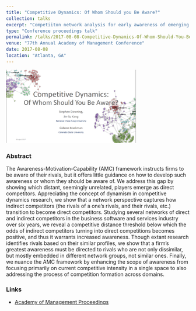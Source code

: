 ```yaml
---
title: "Competitive Dynamics: Of Whom Should you Be Aware?"
collection: talks
excerpt: "Competiiton network analysis for early awareness of emerging rivals.<br/><img src='/images/AOM2017_cover_slide_png.png' style=&quot;max-height:200px;&quot;>"
type: "Conference proceedings talk"
permalink: /talks/2017-08-08-Competitive-Dynamics-Of-Whom-Should-You-Be-Aware
venue: "77th Annual Academy of Management Conference"
date: 2017-08-08
location: "Atlanta, GA"
---
```


[<img src='/images/AOM2017_cover_slide_png.png' style="max-height:200px;">](/files/AOM_20170808_Downing_Kang_Markman_v2.pdf "Competitive Dynamics: Of Whom Should you Be Aware? Presentation Slides")

### Abstract 
The Awareness-Motivation-Capability (AMC) framework instructs firms to be aware of their rivals, but it offers little guidance on how to develop such awareness or whom they should be aware of. We address this gap by showing which distant, seemingly unrelated, players emerge as direct competitors. Appreciating the concept of dynamism in competitive dynamics research, we show that a network perspective captures how indirect competitors (the rivals of a one’s rivals, and their rivals, etc.) transition to become direct competitors. Studying several networks of direct and indirect competitors in the business software and services industry over six years, we reveal a competitive distance threshold below which the odds of indirect competitors turning into direct competitions becomes positive, and thus it warrants increased awareness. Though extant research identifies rivals based on their similar profiles, we show that a firm’s greatest awareness must be directed to rivals who are not only dissimilar, but mostly embedded in different network groups, not similar ones. Finally, we nuance the AMC framework by enhancing the scope of awareness from focusing primarily on current competitive intensity in a single space to also addressing the process of competition formation across domains.

### Links
* [Academy of Management Proceedings](http://proceedings.aom.org/content/2017/1/16381)


